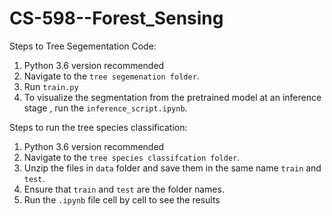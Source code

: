 # CS-598--Forest_Sensing


Steps to Tree Segementation Code:
1. Python 3.6 version recommended
2. Navigate to the `tree segemenation folder`.
3. Run `train.py`
4. To visualize the segmentation from the pretrained model at an inference stage , run the `inference_script.ipynb`.



Steps to run the tree species classification:
1. Python 3.6 version recommended
2. Navigate to the `tree species classifcation folder`.
3. Unzip the files in `data` folder and save them in the same name `train` and `test`. 
4. Ensure that `train` and `test` are the folder names.
5. Run the `.ipynb` file cell by cell to see the results
